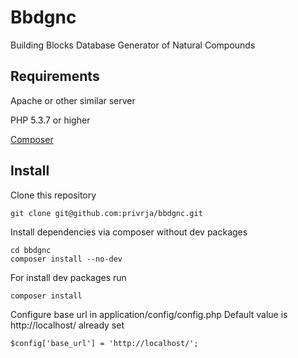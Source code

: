 # Bbdgnc
Building Blocks Database Generator of Natural Compounds

## Requirements
Apache or other similar server

PHP 5.3.7 or higher

[Composer](https://getcomposer.org/download/)

## Install
Clone this repository
    
    git clone git@github.com:privrja/bbdgnc.git

Install dependencies via composer without dev packages

    cd bbdgnc
    composer install --no-dev

For install dev packages run

    composer install
    
Configure base url in application/config/config.php
Default value is http://localhost/ already set

    $config['base_url'] = 'http://localhost/';
